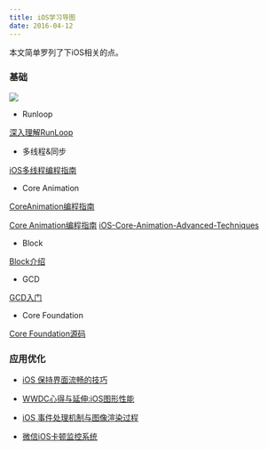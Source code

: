 ```yaml
---
title: iOS学习导图
date: 2016-04-12
---
```



 本文简单罗列了下iOS相关的点。


### 基础

![](/images/iOS应用开发基础.png)


* Runloop

[深入理解RunLoop](http://blog.ibireme.com/2015/05/18/runloop/)


* 多线程&同步

[iOS多线程编程指南](http://www.dreamingwish.com/article/ios-multi-threaded-programming-a-multi-threaded-programming.html)



* Core Animation

[CoreAnimation编程指南](http://www.dreamingwish.com/article/coreanimation-programming-guide-summary.html)

[Core Animation编程指南](http://www.cnblogs.com/xdream86/p/3250782.html)
[iOS-Core-Animation-Advanced-Techniques](http://www.cocoachina.com/ios/20150104/10814.html)


* Block

[Block介绍](http://www.dreamingwish.com/article/block%E4%BB%8B%E7%BB%8D%EF%BC%88%E4%B8%80%EF%BC%89%E5%9F%BA%E7%A1%80.html)


* GCD

[GCD入门](http://www.dreamingwish.com/article/grand-central-dispatch-basic-1.html)

* Core Foundation

[Core Foundation源码](http://opensource.apple.com/tarballs/CF/)



### 应用优化

* [iOS 保持界面流畅的技巧](http://blog.ibireme.com/2015/11/12/smooth_user_interfaces_for_ios/)

* [WWDC心得与延伸:iOS图形性能](http://www.cocoachina.com/ios/20150429/11712.html)

* [iOS 事件处理机制与图像渲染过程](http://www.cocoachina.com/ios/20151203/14549.html)

* [微信iOS卡顿监控系统](https://mp.weixin.qq.com/s?__biz=MzAwNDY1ODY2OQ==&mid=207890859&idx=1&sn=e98dd604cdb854e7a5808d2072c29162&scene=1&srcid=1119D98cPepPAys5UJjzKkFU&key=d72a47206eca0ea99e5bfedd27c4e1979bafb09babd40343f279933377d574eeac88cdf63260b257d9bf187a90b30d1b&ascene=0&uin=NDEzMTA2OTc1&devicetype=iMac+MacBookPro11%2C2+OSX+OSX+10.11+build(15A284)&version=11020201&pass_ticket=WqTD03t23%2Fz4yjGdIgJ7hHJdRAUd2Xh4DPQpswxoclHSqzbaxr%2B%2F%2B16u%2Fg0PXgMQ)
